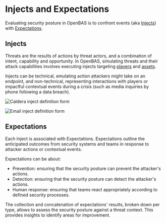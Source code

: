 # Injects and Expectations

Evaluating security posture in OpenBAS is to confront events (aka [Injects](injects.md)) with [Expectations](expectations.md).

## Injects

Threats are the results of actions by threat actors, and a combination of intent, capability and opportunity. In OpenBAS, simulating threats and their attack capabilities involves executing injects targeting [players](teams_and_players_and_organizations.md) and [assets](assets.md).

Injects can be technical, emulating action attackers might take on an endpoint, and non-technical, representing interactions with players or impactful contextual events during a crisis (such as media inquiries by phone following a data breach).

![Caldera inject definition form](assets/caldera_inject_definition.png)

![Email inject definition form](assets/email_inject_definition.png)

## Expectations

Each Inject is associated with Expectations. Expectations outline the anticipated outcomes from security systems and teams in response to attacker actions or contextual events.

Expectations can be about:

- Prevention: ensuring that the security posture can prevent the attacker's actions.
- Detection: ensuring that the security posture can detect the attacker's actions.
- Human response: ensuring that teams react appropriately according to defined security processes.

The collection and concatenation of expectations' results, broken down per type, allows to assess the security posture against a threat context. This provides insights to identify areas for improvement.

